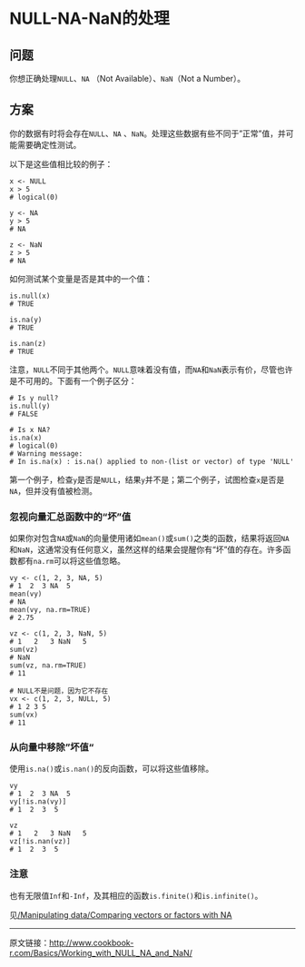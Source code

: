 # NULL-NA-NaN的处理


## 问题

你想正确处理`NULL`、`NA` （Not Available）、`NaN`（Not a Number）。

<!-- more -->

## 方案

你的数据有时将会存在`NULL`、`NA` 、`NaN`。处理这些数据有些不同于”正常”值，并可能需要确定性测试。

以下是这些值相比较的例子：

```
x <- NULL
x > 5
# logical(0)

y <- NA
y > 5
# NA

z <- NaN
z > 5
# NA

```

如何测试某个变量是否是其中的一个值：

```
is.null(x)
# TRUE

is.na(y)
# TRUE

is.nan(z)
# TRUE

```

注意，`NULL`不同于其他两个。`NULL`意味着没有值，而`NA`和`NaN`表示有价，尽管也许是不可用的。下面有一个例子区分：

```
# Is y null?
is.null(y)
# FALSE

# Is x NA?
is.na(x)
# logical(0)
# Warning message:
# In is.na(x) : is.na() applied to non-(list or vector) of type 'NULL'

```

第一个例子，检查`y`是否是`NULL`，结果`y`并不是；第二个例子，试图检查`x`是否是`NA`，但并没有值被检测。

### 忽视向量汇总函数中的“坏”值

如果你对包含`NA`或`NaN`的向量使用诸如`mean()`或`sum()`之类的函数，结果将返回`NA`和`NaN`，这通常没有任何意义，虽然这样的结果会提醒你有“坏”值的存在。许多函数都有`na.rm`可以将这些值忽略。

```
vy <- c(1, 2, 3, NA, 5)
# 1  2  3 NA  5
mean(vy)
# NA
mean(vy, na.rm=TRUE)
# 2.75

vz <- c(1, 2, 3, NaN, 5)
# 1   2   3 NaN   5
sum(vz)
# NaN
sum(vz, na.rm=TRUE)
# 11

# NULL不是问题，因为它不存在
vx <- c(1, 2, 3, NULL, 5)
# 1 2 3 5
sum(vx)
# 11

```

### 从向量中移除”坏值“

使用`is.na()`或`is.nan()`的反向函数，可以将这些值移除。

```
vy
# 1  2  3 NA  5
vy[!is.na(vy)]
# 1  2  3  5

vz
# 1   2   3 NaN   5
vz[!is.nan(vz)]
# 1  2  3  5

```

### 注意

也有无限值`Inf`和`-Inf`，及其相应的函数`is.finite()`和`is.infinite()`。

见[/Manipulating data/Comparing vectors or factors with NA](http://www.cookbook-r.com/Manipulating_data/Comparing_vectors_or_factors_with_NA)

------

原文链接：<http://www.cookbook-r.com/Basics/Working_with_NULL_NA_and_NaN/>
